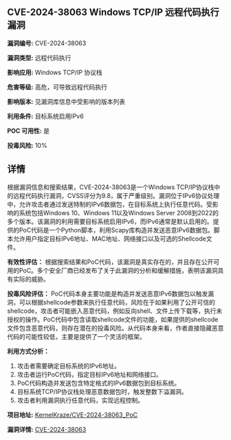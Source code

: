 ## CVE-2024-38063 Windows TCP/IP 远程代码执行漏洞

**漏洞编号:** CVE-2024-38063

**漏洞类型:** 远程代码执行

**影响应用:** Windows TCP/IP 协议栈

**危害等级:** 高危，可导致远程代码执行

**影响版本:** 见漏洞库信息中受影响的版本列表

**利用条件:** 目标系统启用IPv6

**POC 可用性:** 是

**投毒风险:** 10%

## 详情

根据漏洞信息和搜索结果，CVE-2024-38063是一个Windows TCP/IP协议栈中的远程代码执行漏洞，CVSS评分为9.8，属于严重级别。漏洞位于IPv6协议处理中，允许攻击者通过发送特制的IPv6数据包，在目标系统上执行任意代码。受影响的系统包括Windows 10、Windows 11以及Windows Server 2008到2022的多个版本。该漏洞的利用需要目标系统启用IPv6，而IPv6通常是默认启用的。提供的PoC代码是一个Python脚本，利用Scapy库构造并发送恶意IPv6数据包。脚本允许用户指定目标IPv6地址、MAC地址、网络接口以及可选的Shellcode文件。

**有效性评估：**
根据搜索结果和PoC代码，该漏洞是真实存在的，并且存在公开可用的PoC。多个安全厂商已经发布了关于此漏洞的分析和缓解措施，表明该漏洞具有实际的威胁。

**投毒风险评估：**
PoC代码本身主要功能是构造并发送恶意IPv6数据包以触发漏洞，可以根据shellcode参数来执行任意代码，风险在于如果利用了公开可信的shellcode，攻击者可能嵌入恶意代码，例如反向shell、文件上传下载等，执行未授权的操作。PoC代码中包含读取shellcode文件的功能，如果提供的shellcode文件包含恶意代码，则存在潜在的投毒风险。从代码本身来看，作者直接隐藏恶意代码的可能性较低，主要是提供了一个灵活的框架。

**利用方式分析：**
1.  攻击者需要确定目标系统的IPv6地址。
2.  攻击者运行PoC代码，指定目标IPv6地址和网络接口。
3.  PoC代码构造并发送包含特定格式的IPv6数据包到目标系统。
4.  目标系统TCP/IP协议栈处理恶意数据包时，触发整数下溢漏洞。
5.  攻击者利用漏洞执行任意代码，实现远程控制。

**项目地址:** [KernelKraze/CVE-2024-38063_PoC](https://github.com/KernelKraze/CVE-2024-38063_PoC)

**漏洞详情:** [CVE-2024-38063](https://nvd.nist.gov/vuln/detail/CVE-2024-38063)